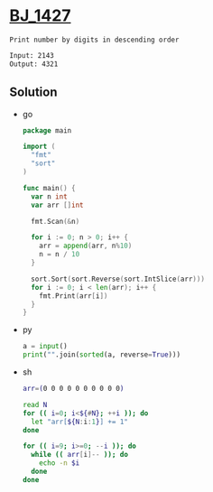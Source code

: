 # [BJ_1427](https://acmicpc.net/problem/1427)

```en
Print number by digits in descending order
```

```txt
Input: 2143
Output: 4321
```

## Solution

* go

  ```go
  package main

  import (
    "fmt"
    "sort"
  )

  func main() {
    var n int
    var arr []int

    fmt.Scan(&n)

    for i := 0; n > 0; i++ {
      arr = append(arr, n%10)
      n = n / 10
    }

    sort.Sort(sort.Reverse(sort.IntSlice(arr)))
    for i := 0; i < len(arr); i++ {
      fmt.Print(arr[i])
    }
  }
  ```

* py

  ```py
  a = input()
  print("".join(sorted(a, reverse=True)))
  ```

* sh

  ```sh
  arr=(0 0 0 0 0 0 0 0 0 0)

  read N
  for (( i=0; i<${#N}; ++i )); do
    let "arr[${N:i:1}] += 1"
  done

  for (( i=9; i>=0; --i )); do
    while (( arr[i]-- )); do
      echo -n $i
    done
  done
  ```
